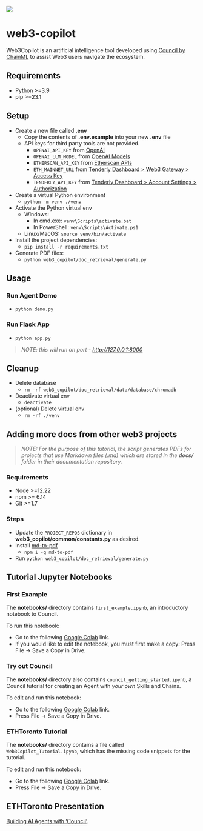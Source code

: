 [![](https://dcbadge.vercel.app/api/server/DWNCftGQZ3?theme=clean-inverted&logoColor=82C4FF)](https://discord.gg/DWNCftGQZ3)

# web3-copilot
Web3Copilot is an artificial intelligence tool developed using [Council by ChainML](https://github.com/chain-ml/council) to assist Web3 users navigate the ecosystem.

## Requirements
- Python >=3.9
- pip >=23.1

## Setup
- Create a new file called **.env**
    - Copy the contents of **.env.example** into your new **.env** file
    - API keys for third party tools are not provided.
        - `OPENAI_API_KEY` from [OpenAI](https://platform.openai.com/account/api-keys)
        - `OPENAI_LLM_MODEL` from [OpenAI Models](https://platform.openai.com/docs/models/continuous-model-upgrades)
        - `ETHERSCAN_API_KEY` from [Etherscan APIs](https://docs.etherscan.io/getting-started/viewing-api-usage-statistics)
        - `ETH_MAINNET_URL` from [Tenderly Dashboard > Web3 Gateway > Access Key](https://tenderly.co/web3-gateway)
        - `TENDERLY_API_KEY` from [Tenderly Dashboard > Account Settings > Authorization](https://docs.tenderly.co/simulations-and-forks/reference/configuration-of-api-access#get-an-api-key) 
- Create a virtual Python environment
  - `python -m venv ./venv`
- Activate the Python virtual env
  - Windows:
    - In cmd.exe: `venv\Scripts\activate.bat`
    - In PowerShell: `venv\Scripts\Activate.ps1`
  - Linux/MacOS: `source venv/bin/activate`
- Install the project dependencies:
  - `pip install -r requirements.txt`
- Generate PDF files:
  - `python web3_copilot/doc_retrieval/generate.py`

## Usage

### Run Agent Demo
- `python demo.py`

### Run Flask App

- `python app.py`
> _NOTE: this will run on port - http://127.0.0.1:8000_

## Cleanup
- Delete database
  - `rm -rf web3_copilot/doc_retrieval/data/database/chromadb`
- Deactivate virtual env
  - `deactivate`
- (optional) Delete virtual env
  - `rm -rf ./venv`

## Adding more docs from other web3 projects

> _NOTE: For the purpose of this tutorial, the script generates PDFs for projects that use Markdown files (.md) which are stored in the **docs/** folder in their documentation repository._

### Requirements
- Node >=12.22
- npm >= 6.14
- Git >=1.7

### Steps
- Update the `PROJECT_REPOS` dictionary in **web3_copilot/common/constants.py** as desired.
- Install [md-to-pdf](https://github.com/simonhaenisch/md-to-pdf)
  - `npm i -g md-to-pdf`
- Run `python web3_copilot/doc_retrieval/generate.py`

## Tutorial Jupyter Notebooks

### First Example
The **notebooks/** directory contains `first_example.ipynb`, an introductory notebook to Council.

To run this notebook:
- Go to the following [Google Colab](https://colab.research.google.com/drive/15DI-vIaaCPDFr6g49nxugHHqWuugtyRP?usp=sharing) link.
- If you would like to edit the notebook, you must first make a copy: Press File -> Save a Copy in Drive.

### Try out Council
The **notebooks/** directory also contains `council_getting_started.ipynb`, a Council tutorial for creating an Agent with _your own_ Skills and Chains.

To edit and run this notebook:
- Go to the following [Google Colab](https://colab.research.google.com/drive/1Tg_DCm92nCXEgslKdHwMc3-nj-Tpn6mO?usp=sharing) link.
- Press File -> Save a Copy in Drive.

### ETHToronto Tutorial

The **notebooks/** directory contains a file called `Web3Copilot_Tutorial.ipynb`, which has the missing code snippets for the tutorial.

To edit and run this notebook:
- Go to the following [Google Colab](https://colab.research.google.com/drive/1M8AaS4V9bo9GnOsWqthinahdFok7DK-I?usp=sharing) link.
- Press File -> Save a Copy in Drive.


## ETHToronto Presentation
[Building AI Agents with ‘Council’](https://docs.google.com/presentation/d/1SHmsxBJOSp6tXP67Nv2LivcREJz2pkI6JU9VKnvxtKo/edit?usp=sharing).
